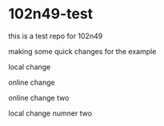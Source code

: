 # 102n49-test
this is a test repo for 102n49

making some quick changes for the example


local change

online change

online change two

local change numner two
